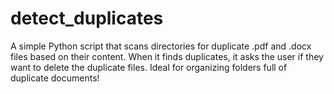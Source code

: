 # detect_duplicates
A simple Python script that scans directories for duplicate .pdf and .docx files based on their content. When it finds duplicates, it asks the user if they want to delete the duplicate files. Ideal for organizing folders full of duplicate documents!
